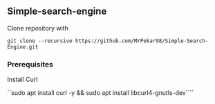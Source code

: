 ## Simple-search-engine

Clone repository with 

`git clone --recursive https://github.com/MrPekar98/Simple-Search-Engine.git`

### Prerequisites

Install Curl

``sudo apt install curl -y && sudo apt install libcurl4-gnutls-dev````